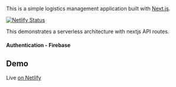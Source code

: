 This is a simple logistics management application built with [Next.js](https://nextjs.org/).

[![Netlify Status](https://api.netlify.com/api/v1/badges/01c6a280-28cd-4591-a275-47607dc58177/deploy-status)](https://app.netlify.com/sites/hardcore-almeida-b9efd7/deploys)

This demonstrates a serverless architecture with nextjs API routes.


#### Authentication - Firebase

## Demo
Live [on Netlify](https://hardcore-almeida-b9efd7.netlify.app/)
